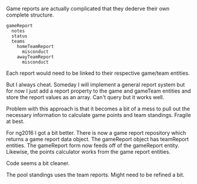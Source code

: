 Game reports are actually complicated that they dederve their own complete structure.

    gameReport
      notes
      status
      teams
        homeTeamReport
          misconduct
        awayTeamReport
          misconduct
          
Each report would need to be linked to their respective game/team entities.

But I always cheat.  Someday I will implement a general report system but for now I just add a report property
to the game and gameTeam entities and store the report values as an array.  Can't query but it works well.

Problem with this approach is that it becomes a bit of a mess to pull out the necessary information to
calculate game points and team standings.  Fragile at best.

For ng2016 I got a bit better.  There is now a game report repository which returns a game report data object.
The gameReport object has teamReport entities.
The gameReport form now feeds off of the gameReport entity.
Likewise, the points calculator works from the game report entities.

Code seems a bit cleaner.

The pool standings uses the team reports.  Might need to be refined a bit.
